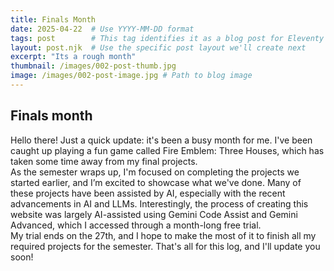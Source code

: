 ```yaml
---
title: Finals Month
date: 2025-04-22  # Use YYYY-MM-DD format
tags: post        # This tag identifies it as a blog post for Eleventy
layout: post.njk  # Use the specific post layout we'll create next
excerpt: "Its a rough month"
thumbnail: /images/002-post-thumb.jpg
image: /images/002-post-image.jpg # Path to blog image
---
```


## Finals month

Hello there! Just a quick update: it's been a busy month for me. I've been caught up playing a fun game called Fire Emblem: Three Houses, which has taken some time away from my final projects. 
<br>
As the semester wraps up, I'm focused on completing the projects we started earlier, and I’m excited to showcase what we've done. Many of these projects have been assisted by AI, especially with the recent advancements in AI and LLMs. Interestingly, the process of creating this website was largely AI-assisted using Gemini Code Assist and Gemini Advanced, which I accessed through a month-long free trial.
<br>
My trial ends on the 27th, and I hope to make the most of it to finish all my required projects for the semester. That's all for this log, and I'll update you soon!